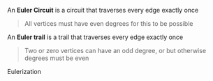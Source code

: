 An **Euler Circuit** is a circuit that traverses every edge exactly once

> All vertices must have even degrees for this to be possible

An **Euler trail** is a trail that traverses every edge exactly once

> Two or zero vertices can have an odd degree, or but otherwise degrees must be even

Eulerization